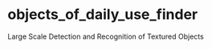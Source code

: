 objects_of_daily_use_finder
===========================

Large Scale Detection and Recognition of Textured Objects 
